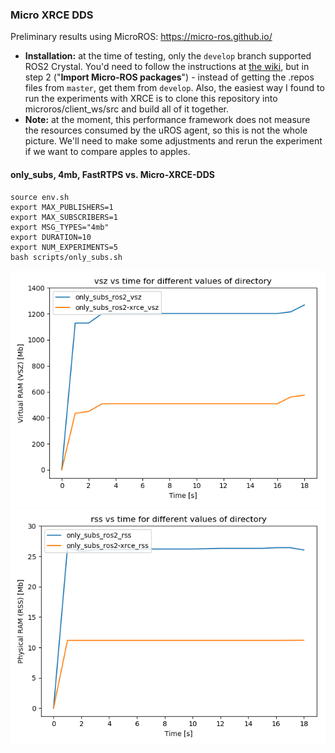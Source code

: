 ### Micro XRCE DDS

Preliminary results using MicroROS: https://micro-ros.github.io/

* **Installation:** at the time of testing, only the `develop` branch supported ROS2 Crystal. You'd need to follow the instructions at [the wiki](https://github.com/micro-ROS/micro-ROS-doc/blob/develop/Installation/Linux_WSBuild%26Install.md), but in step 2 ("**Import Micro-ROS packages**") - instead of getting the .repos files from `master`, get them from `develop`. Also, the easiest way I found to run the experiments with XRCE is to clone this repository into microros/client_ws/src and build all of it together.
* **Note:** at the moment, this performance framework does not measure the resources consumed by the uROS agent, so this is not the whole picture. We'll need to make some adjustments and rerun the experiment if we want to compare apples to apples.
#### only_subs, 4mb, FastRTPS vs. Micro-XRCE-DDS
```
source env.sh
export MAX_PUBLISHERS=1
export MAX_SUBSCRIBERS=1
export MSG_TYPES="4mb"
export DURATION=10
export NUM_EXPERIMENTS=5
bash scripts/only_subs.sh
```

![Plot](4m_subs_vsz.png)
![Plot](4m_subs_rss.png)

